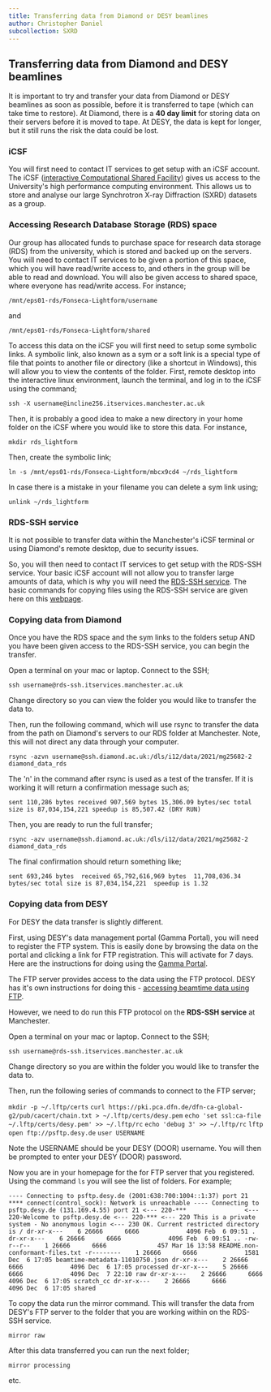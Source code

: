 ```yaml
---
title: Transferring data from Diamond or DESY beamlines
author: Christopher Daniel
subcollection: SXRD
---
```


## Transferring data from Diamond and DESY beamlines

It is important to try and transfer your data from Diamond or DESY beamlines as soon as possible, before it is transferred to tape (which can take time to restore). At Diamond, there is a **40 day limit** for storing data on their servers before it is moved to tape. At DESY, the data is kept for longer, but it still runs the risk the data could be lost.

### iCSF

You will first need to contact IT services to get setup with an iCSF account. The iCSF ([interactive Computational Shared Facility](http://ri.itservices.manchester.ac.uk/icsf/)) gives us access to the University's high performance computing environment. This allows us to store and analyse our large Synchrotron X-ray Diffraction (SXRD) datasets as a group.

### Accessing Research Database Storage (RDS) space

Our group has allocated funds to purchase space for research data storage (RDS) from the university, which is stored and backed up on the servers. You will need to contact IT services to be given a portion of this space, which you will have read/write access to, and others in the group will be able to read and download. You will also be given access to shared space, where everyone has read/write access. For instance;

`/mnt/eps01-rds/Fonseca-Lightform/username`

and 

`/mnt/eps01-rds/Fonseca-Lightform/shared`

To access this data on the iCSF you will first need to setup some symbolic links. A symbolic link, also known as a sym or a soft link is a special type of file that points to another file or directory (like a shortcut in Windows), this will allow you to view the contents of the folder. First, remote desktop into the interactive linux environment, launch the terminal, and log in to the iCSF using the command;

`ssh -X username@incline256.itservices.manchester.ac.uk`

Then, it is probably a good idea to make a new directory in your home folder on the iCSF where you would like to store this data. For instance,

`mkdir rds_lightform`

Then, create the symbolic link;

`ln -s /mnt/eps01-rds/Fonseca-Lightform/mbcx9cd4 ~/rds_lightform`

In case there is a mistake in your filename you can delete a sym link using;

`unlink ~/rds_lightform`

### RDS-SSH service

It is not possible to transfer data within the Manchester's iCSF terminal or using Diamond's remote desktop, due to security issues.

So, you will then need to contact IT services to get setup with the RDS-SSH service. Your basic iCSF account will not allow you to transfer large amounts of data, which is why you will need the [RDS-SSH service](http://ri.itservices.manchester.ac.uk/rds/the-rds-ssh-service/). The basic commands for copying files using the RDS-SSH service are given here on this [webpage](http://ri.itservices.manchester.ac.uk/rds/user-faq/copying-files-between-cifs-and-nfs-shares/).

### Copying data from Diamond

Once you have the RDS space and the sym links to the folders setup AND you have been given access to the RDS-SSH service, you can begin the transfer.

Open a terminal on your mac or laptop. Connect to the SSH;

`ssh username@rds-ssh.itservices.manchester.ac.uk`

Change directory so you can view the folder you would like to transfer the data to. 

Then, run the following command, which will use rsync to transfer the data from the path on Diamond's servers to our RDS folder at Manchester. Note, this will not direct any data through your computer.

`rsync -azvn username@ssh.diamond.ac.uk:/dls/i12/data/2021/mg25682-2 diamond_data_rds`

The 'n' in the command after rsync is used as a test of the transfer. If it is working it will return a confirmation message such as;

`sent 110,286 bytes received 907,569 bytes 15,306.09 bytes/sec
total size is 87,034,154,221 speedup is 85,507.42 (DRY RUN)`

Then, you are ready to run the full transfer;

`rsync -azv username@ssh.diamond.ac.uk:/dls/i12/data/2021/mg25682-2 diamond_data_rds`

The final confirmation should return something like;

`sent 693,246 bytes  received 65,792,616,969 bytes  11,708,036.34 bytes/sec
total size is 87,034,154,221  speedup is 1.32`

### Copying data from DESY

For DESY the data transfer is slightly different.

First, using DESY's data management portal (Gamma Portal), you will need to register the FTP system. This is easily done by browsing the data on the portal and clicking a link for FTP registration. This will activate for 7 days. Here are the instructions for doing using the [Gamma Portal](https://confluence.desy.de/display/ASAP3/The+Gamma+Portal).

The FTP server provides access to the data using the FTP protocol. DESY has it's own instructions for doing this - [accessing beamtime data using FTP](https://confluence.desy.de/display/ASAP3/Accessing+beamtime+data+using+FTP).

However, we need to do run this FTP protocol on the **RDS-SSH service** at Manchester.

Open a terminal on your mac or laptop. Connect to the SSH;

`ssh username@rds-ssh.itservices.manchester.ac.uk`

Change directory so you are within the folder you would like to transfer the data to. 

Then, run the following series of commands to connect to the FTP server;

`mkdir -p ~/.lftp/certs`
`curl https://pki.pca.dfn.de/dfn-ca-global-g2/pub/cacert/chain.txt > ~/.lftp/certs/desy.pem`
`echo 'set ssl:ca-file ~/.lftp/certs/desy.pem' >> ~/.lftp/rc`
`echo 'debug 3' >> ~/.lftp/rc`
`lftp`
`open ftp://psftp.desy.de`
`user USERNAME`

Note the USERNAME should be your DESY (DOOR) username. You will then be prompted to enter your DESY (DOOR) password.

Now you are in your homepage for the for FTP server that you registered. Using the command `ls` you will see the list of folders. For example;

`---- Connecting to psftp.desy.de (2001:638:700:1004::1:37) port 21
**** connect(control_sock): Network is unreachable
---- Connecting to psftp.desy.de (131.169.4.55) port 21
<--- 220-***               
<--- 220-Welcome to psftp.desy.de
<--- 220-***
<--- 220 This is a private system - No anonymous login
<--- 230 OK. Current restricted directory is /
dr-xr-x---    6 26666      6666             4096 Feb  6 09:51 .
dr-xr-x---    6 26666      6666             4096 Feb  6 09:51 ..
-rw-r--r--    1 26666      6666              457 Mar 16 13:58 README.non-conformant-files.txt
-r--------    1 26666      6666             1581 Dec  6 17:05 beamtime-metadata-11010750.json
dr-xr-x---    2 26666      6666             4096 Dec  6 17:05 processed
dr-xr-x---    5 26666      6666             4096 Dec  7 22:10 raw
dr-xr-x---    2 26666      6666             4096 Dec  6 17:05 scratch_cc
dr-xr-x---    2 26666      6666             4096 Dec  6 17:05 shared`

To copy the data run the mirror command. This will transfer the data from DESY's FTP server to the folder that you are working within on the RDS-SSH service.

`mirror raw`

After this data transferred you can run the next folder;

`mirror processing`

etc.

